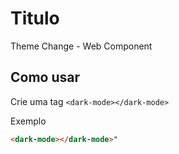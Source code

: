 # Titulo

Theme Change - Web Component

## Como usar

Crie uma tag ```<dark-mode></dark-mode>```

Exemplo
```html
<dark-mode></dark-mode>"
```